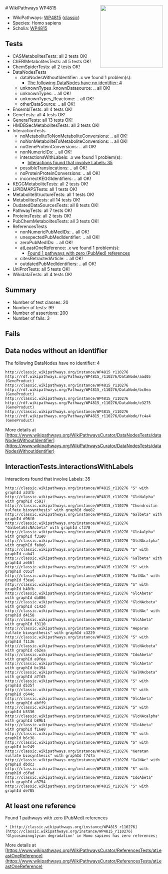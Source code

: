 <img style="float: right; width: 200px" src="https://upload.wikimedia.org/wikipedia/commons/thumb/8/83/Wplogo_with_text_500.png/640px-Wplogo_with_text_500.png" />
# WikiPathways WP4815

* WikiPathways: [WP4815](https://wikipathways.org/pathways/WP4815) ([classic](https://classic.wikipathways.org/instance/WP4815))
* Species: Homo sapiens
* Scholia: [WP4815](https://scholia.toolforge.org/wikipathways/WP4815)
## Tests
* CASMetabolitesTests: all 2 tests OK!
* ChEBIMetabolitesTests: all 5 tests OK!
* ChemSpiderTests: all 2 tests OK!
* DataNodesTests
    * dataNodesWithoutIdentifier: .x we found 1 problem(s):
        * [The following DataNodes have no identifier: 4](#d2d32fa3)
    * unknownTypes_knownDatasource: .. all OK!
    * unknownTypes: .. all OK!
    * unknownTypes_Reactome: .. all OK!
    * otherDataSource: .. all OK!
* EnsemblTests: all 4 tests OK!
* GeneTests: all 4 tests OK!
* GeneralTests: all 13 tests OK!
* HMDBSecMetabolitesTests: all 3 tests OK!
* InteractionTests
    * noMetaboliteToNonMetaboliteConversions: .. all OK!
    * noNonMetaboliteToMetaboliteConversions: .. all OK!
    * noGeneProteinConversions: .. all OK!
    * nonNumericIDs: .. all OK!
    * interactionsWithLabels: .x we found 1 problem(s):
        * [Interactions found that involve Labels: 35](#fe97a8fb)
    * possibleTranslocations: .. all OK!
    * noProteinProteinConversions: .. all OK!
    * incorrectKEGGIdentifiers: .. all OK!
* KEGGMetaboliteTests: all 2 tests OK!
* LIPIDMAPSTests: all 1 tests OK!
* MetaboliteStructureTests: all 1 tests OK!
* MetabolitesTests: all 14 tests OK!
* OudatedDataSourcesTests: all 8 tests OK!
* PathwayTests: all 7 tests OK!
* ProteinsTests: all 2 tests OK!
* PubChemMetabolitesTests: all 3 tests OK!
* ReferencesTests
    * nonNumericPubMedIDs: .. all OK!
    * unexpectedPubMedIdentifier: .. all OK!
    * zeroPubMedIDs: .. all OK!
    * atLeastOneReference: .x we found 1 problem(s):
        * [Found 1 pathways with zero (PubMed) references](#d0a459f0)
    * citesRetractedArticle: .. all OK!
    * outdatedPubMedIdentifiers: .. all OK!
* UniProtTests: all 5 tests OK!
* WikidataTests: all 4 tests OK!


## Summary

* Number of test classes: 20
* Number of tests: 99
* Number of assertions: 200
* Number of fails: 3

## Fails

<a name="d2d32fa3" />

## Data nodes without an identifier

The following DataNodes have no identifier: 4
```
http://classic.wikipathways.org/instance/WP4815_r110276 http://rdf.wikipathways.org/Pathway/WP4815_r110276/DataNode/aad05 (GeneProduct)
http://classic.wikipathways.org/instance/WP4815_r110276 http://rdf.wikipathways.org/Pathway/WP4815_r110276/DataNode/bc0ea (GeneProduct)
http://classic.wikipathways.org/instance/WP4815_r110276 http://rdf.wikipathways.org/Pathway/WP4815_r110276/DataNode/e3275 (GeneProduct)
http://classic.wikipathways.org/instance/WP4815_r110276 http://rdf.wikipathways.org/Pathway/WP4815_r110276/DataNode/fc4a4 (GeneProduct)
```

More details at [https://www.wikipathways.org/WikiPathwaysCurator/DataNodesTests/dataNodesWithoutIdentifier](https://www.wikipathways.org/WikiPathwaysCurator/DataNodesTests/dataNodesWithoutIdentifier)

<a name="fe97a8fb" />

## InteractionTests.interactionsWithLabels

Interactions found that involve Labels: 35
```
http://classic.wikipathways.org/instance/WP4815_r110276 "S" with graphId a3dfb
http://classic.wikipathways.org/instance/WP4815_r110276 "GlcNalpha" with graphId c5917
http://classic.wikipathways.org/instance/WP4815_r110276 "Chondroitin sulfate biosynthesis" with graphId dae82
http://classic.wikipathways.org/instance/WP4815_r110276 "Galbeta" with graphId d96f0
http://classic.wikipathways.org/instance/WP4815_r110276 "GalbetaGlcNAcbeta" with graphId cf378
http://classic.wikipathways.org/instance/WP4815_r110276 "GlcAalpha" with graphId f31e0
http://classic.wikipathways.org/instance/WP4815_r110276 "GlcNAcalpha" with graphId fa0e6
http://classic.wikipathways.org/instance/WP4815_r110276 "S" with graphId cab41
http://classic.wikipathways.org/instance/WP4815_r110276 "Galbeta" with graphId ae56f
http://classic.wikipathways.org/instance/WP4815_r110276 "S" with graphId c051f
http://classic.wikipathways.org/instance/WP4815_r110276 "GalNAc" with graphId f3ea6
http://classic.wikipathways.org/instance/WP4815_r110276 "S" with graphId b40fb
http://classic.wikipathways.org/instance/WP4815_r110276 "GlcAbeta" with graphId da886
http://classic.wikipathways.org/instance/WP4815_r110276 "GlcNAcbeta" with graphId c142d
http://classic.wikipathways.org/instance/WP4815_r110276 "GlcNAc" with graphId d4158
http://classic.wikipathways.org/instance/WP4815_r110276 "GlcAbeta" with graphId f3110
http://classic.wikipathways.org/instance/WP4815_r110276 "Heparan sulfate biosynthesis" with graphId c3229
http://classic.wikipathways.org/instance/WP4815_r110276 "S" with graphId f1136
http://classic.wikipathways.org/instance/WP4815_r110276 "GlcNAcbeta" with graphId c62ea
http://classic.wikipathways.org/instance/WP4815_r110276 "IdoAbeta" with graphId a9fea
http://classic.wikipathways.org/instance/WP4815_r110276 "GlcAbeta" with graphId bc394
http://classic.wikipathways.org/instance/WP4815_r110276 "GalNAcbeta" with graphId a7fd5
http://classic.wikipathways.org/instance/WP4815_r110276 "S" with graphId d535f
http://classic.wikipathways.org/instance/WP4815_r110276 "S" with graphId c644c
http://classic.wikipathways.org/instance/WP4815_r110276 "GlcAbeta" with graphId abff9
http://classic.wikipathways.org/instance/WP4815_r110276 "S" with graphId b3336
http://classic.wikipathways.org/instance/WP4815_r110276 "GlcNAcalpha" with graphId b89b1
http://classic.wikipathways.org/instance/WP4815_r110276 "GlcAbeta" with graphId f16e8
http://classic.wikipathways.org/instance/WP4815_r110276 "S" with graphId b6c38
http://classic.wikipathways.org/instance/WP4815_r110276 "S" with graphId be249
http://classic.wikipathways.org/instance/WP4815_r110276 "Keratan sulfate biosynthesis" with graphId f7d7a
http://classic.wikipathways.org/instance/WP4815_r110276 "GalNAc" with graphId dbdc3
http://classic.wikipathways.org/instance/WP4815_r110276 "S" with graphId c6fad
http://classic.wikipathways.org/instance/WP4815_r110276 "IdoAbeta" with graphId a3754
http://classic.wikipathways.org/instance/WP4815_r110276 "S" with graphId de785
```

<a name="d0a459f0" />

## At least one reference

Found 1 pathways with zero (PubMed) references
```
* [http://classic.wikipathways.org/instance/WP4815_r110276](http://classic.wikipathways.org/instance/WP4815_r110276) 'Glycosaminoglycan degradation' in Homo sapiens has zero references; 
```

More details at [https://www.wikipathways.org/WikiPathwaysCurator/ReferencesTests/atLeastOneReference](https://www.wikipathways.org/WikiPathwaysCurator/ReferencesTests/atLeastOneReference)

